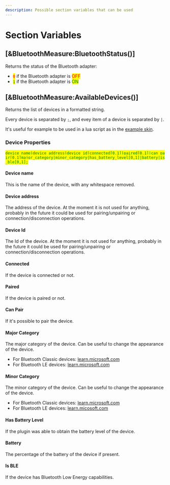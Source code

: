 ```yaml
---
description: Possible section variables that can be used
---
```


# Section Variables

## \[\&BluetoothMeasure:BluetoothStatus()]

Returns the status of the Bluetooth adapter:

* <mark style="color:red;">`0`</mark> if the Bluetooth adapter is <mark style="color:red;">OFF</mark>
* <mark style="color:green;">`1`</mark> if the Bluetooth adapter is <mark style="color:green;">ON</mark>

## \[\&BluetoothMeasure:AvailableDevices()]

Returns the list of devices in a formatted string.

Every device is separated by `;`, and evey item of a device is separated by `|`.

It's useful for example to be used in a lua script as in the [example skin](https://github.com/66Bunz/Rainmeter-Bluetooth-Plugin/tree/main/Bluetooth-Example-Skin).

### Device Properties

<mark style="color:green;">`device_name|device_address|device_id|connected[0,1]|paired[0,1]|can_pair[0,1]major_category|minor_category|has_battery_level[0,1]|battery|is_ble[0,1];`</mark>

#### Device name

This is the name of the device, with any whitespace removed.

#### Device address

The address of the device. At the moment it is not used for anything, probably in the future it could be used for pairing/unpairing or connection/disconnection operations.

#### Device Id

The Id of the device. At the moment it is not used for anything, probably in the future it could be used for pairing/unpairing or connection/disconnection operations.

#### Connected

If the device is connected or not.

#### Paired

If the device is paired or not.

#### Can Pair

If it's possible to pair the device.

#### Major Category

The major category of the device. Can be useful to change the appearance of the device.

* For Bluetooth Classic devices: [learn.microsoft.com](https://learn.microsoft.com/en-us/uwp/api/windows.devices.bluetooth.bluetoothmajorclass?view=winrt-26100#fields)
* For Bluetooth LE devices: [learn.microsoft.com](https://learn.microsoft.com/en-us/uwp/api/windows.devices.bluetooth.bluetoothleappearancecategories?view=winrt-26100#properties)

#### Minor Category

The minor category of the device. Can be useful to change the appearance of the device.&#x20;

* For Bluetooth Classic devices: [learn.microsoft.com](https://learn.microsoft.com/en-us/uwp/api/windows.devices.bluetooth.bluetoothminorclass?view=winrt-26100#fields)
* For Bluetooth LE devices: [learn.micosoft.com](https://learn.microsoft.com/en-us/uwp/api/windows.devices.bluetooth.bluetoothleappearancesubcategories?view=winrt-26100#properties)

#### Has Battery Level

If the plugin was able to obtain the battery level of the device.

#### Battery

The percentage of the battery of the device if present.

#### Is BLE

If the device has Bluetooth Low Energy capabilities.
